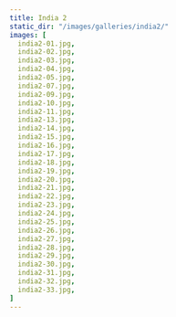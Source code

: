 ```yaml
---
title: India 2
static_dir: "/images/galleries/india2/"
images: [
  india2-01.jpg,
  india2-02.jpg,
  india2-03.jpg,
  india2-04.jpg,
  india2-05.jpg,
  india2-07.jpg,
  india2-09.jpg,
  india2-10.jpg,
  india2-11.jpg,
  india2-13.jpg,
  india2-14.jpg,
  india2-15.jpg,
  india2-16.jpg,
  india2-17.jpg,
  india2-18.jpg,
  india2-19.jpg,
  india2-20.jpg,
  india2-21.jpg,
  india2-22.jpg,
  india2-23.jpg,
  india2-24.jpg,
  india2-25.jpg,
  india2-26.jpg,
  india2-27.jpg,
  india2-28.jpg,
  india2-29.jpg,
  india2-30.jpg,
  india2-31.jpg,
  india2-32.jpg,
  india2-33.jpg,
]
---
```

